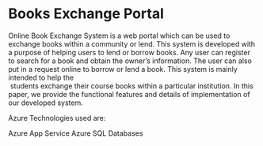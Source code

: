 # Books Exchange Portal
Online Book Exchange System is a web portal which can be used to exchange books within a community or lend.
This system is developed with a purpose of helping users to lend or borrow books. Any user can register to search for a book and obtain the owner’s information. 
The user can also put in a request online to borrow or lend a book. 
This system is mainly intended to help the  students exchange their course books within a particular institution. 
In this paper, we provide the functional features and details of implementation of our developed system.


Azure Technologies used are:

Azure App Service
Azure SQL
Databases
